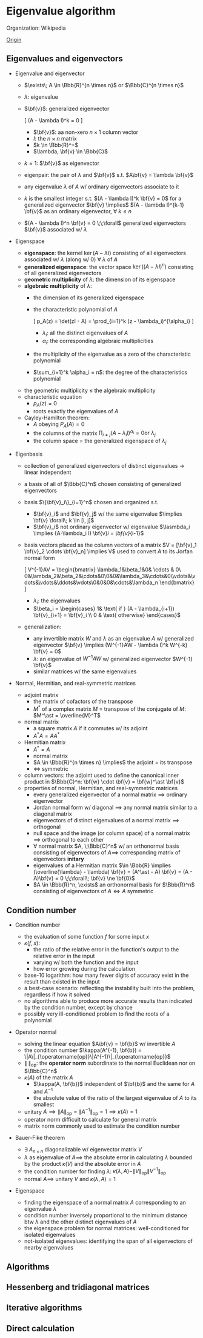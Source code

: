 # Eigenvalue algorithm

Organization: Wikipedia

[Origin](https://en.wikipedia.org/wiki/Eigenvalue_algorithm)


## Eigenvalues and eigenvectors

+ Eigenvalue and eigenvector
  + $\exists\; A \in \Bbb{R}^{n \times n}$ or $\Bbb{C}^{n \times n}$
  + $\lambda$: eigenvalue
  + $\bf{v}$: generalized eigenvector
  
    \[ (A - \lambda I)^k = 0 \]

    + $\bf{v}$: aa non-xero $n \times 1$ column vector
    + $I$: the $n \times n$ matrix
    + $k \in \Bbb{R}^+$
    + $\lambda, \bf{v} \in \Bbb{C}$
  + $k=1$: $\bf{v}$ as eigenvector
  + eigenpair: the pair of $\lambda$ and $\bf{v}$ s.t. $A\bf{v} = \lambda \bf{v}$
  + any eigenvalue $\lambda$ of $A$ w/ ordinary eigenvectors associate to it
  + $k$ is the smallest integer s.t. $(A - \lambda I)^k \bf{v} = 0$ for a generalized eigenvector $\bf{v} \implies$ $(A - \lambda I)^{k-1} \bf{v}$ as an ordinary eigenvector, $\forall\; k \le n$
  + $(A - \lambda I)^n \bf{v} = 0 \;\;\forall$ generalized eigenvectors $\bf{v}$ associated w/ $\lambda$

+ Eigenspace
  + __eigenspace__: the kernel $\operatorname{ker}(A - \lambda I)$ consisting of all eigenvectors associated w/ $\lambda$ (along w/ 0) $\forall\; \lambda$ of $A$
  + __generalized eigenspace__: the vector space $\operatorname{ker}((A - \lambda I)^n)$ consisting of all generalized eigenvectors
  + __geometric multiplicity__ of $\lambda$: the dimension of its eigenspace
  + __algebraic multiplicity__ of $\lambda$:
    + the dimension of its generalized eigenspace
    + the characteristic polynomial of $A$

      \[ p_A(z) = \det(zI - A) = \prod_{i=1}^k (z - \lambda_i)^{\alpha_i} \]

      + $\lambda_i$: all the distinct eigenvalues of $A$
      + $\alpha_i$: the corresponding algebraic multiplicities
    + the multiplicity of the eigenvalue as a zero of the characteristic polynomial
    + $\sum_{i=1}^k \alpha_i = n$: the degree of the characteristics polynomial
  + the geometric multiplicity $\le$ the algebraic multiplicity
  + characteristic equation
    + $p_A(z) = 0$
    + roots exactly the eigenvalues of $A$
  + Cayley-Hamilton theorem:
    + $A$ obeying $P_A(A) = 0$
    + the columns of the matrix $\prod_{i \ne j}(A - \lambda_i I)^{\alpha_i} = 0 \text{or }\lambda_j$
    + the column space = the generalized eigenspace of $\lambda_j$

+ Eigenbasis
  + collection of generalized eigenvectors of distinct eigenvalues $\to$ linear independent
  + a basis of all of $\Bbb{C}^n$ chosen consisting of generalized eigenvectors
  + basis $\{\bf{v}_i\}_{i=1}^n$ chosen and organized s.t. 
    + $\bf{v}_i$ and $\bf{v}_j$ w/ the same eigenvalue $\implies \bf{v} \forall\; k \in [i, j]$
    + $\bf{v}_i$ not ordinary eigenvector w/ eigenvalue $\lasmbda_i \implies {A-\lambda_i I) \bf{v}_i = \bf{v}_{i-1}$ 
  + basis vectors placed as the column vectors of a matrix $V = [\bf{v}_1 \bf{v}_2 \cdots \bf{v}_n] \implies V$ used to convert $A$ to its Jorfan normal form

    \[ V^{-1}AV = \begin{bmatrix} \lambda_1&\beta_1&0& \cdots & 0\\ 0&\lambda_2&\beta_2&\cdots&0\\0&0&\lambda_3&\cdots&0\\\vdots&\vdots&\vdots&\ddots&\vdots\\0&0&0&\cdots&\lambda_n \end{bmatrix} \]

    + $\lambda_i$: the eigenvalues
    + $\beta_i = \begin{cases} 1& \text{ if } (A - \lambda_{i+1}) \bf{v}_{i+1} = \bf{v}_i \\ 0 & \text{ otherwise} \end{cases}$
  + generalization:
    + any invertible matrix $W$ and $\lambda$ as an eigenvalue $A$ w/ generalized eigenvector $\bf{v} \implies (W^{-1}AW - \lambda I)^k W^{-k} \bf{v} = 0$
    + $\lambda$: an eigenvalue of $W^{-1}AW$ w/ generalized eigenvector $W^{-1} \bf{v}$
    + similar matrices w/ the same eigenvalues

+ Normal, Hermitian, and real-symmetric matrices
  + adjoint matrix
    + the matrix of cofactors of the transpose
    + $M^\ast$ of a complex matrix $M$ = transpose of the conjugate of $M$: $M^\ast = \overline{M}^T$
  + normal matrix
    + a square matrix $A$ if it commutes w/ its adjoint
    + $A^\ast A = A A^\ast$
  + Hermitian matrix
    + $A^\ast = A$
    + normal matrix
    + $A \in \Bbb{R}^{n \times n} \implies$ the adjoint = its transpose
    + $\iff$ symmetric
  + column vectors: the adjoint used to define the canonical inner product in $\Bbb{C}^n: \bf{w} \cdot \bf{v} = \bf{w}^\ast \bf{v}$
  + properties of normal, Hermitian, and real-symmetric matrices
    + every generalized eigenvector of a normal matrix $\implies$  ordinary eigenvector
    + Jordan normal form w/ diagonal $\implies$ any normal matrix similar to a diagonal matrix
    + eigenvectors of distinct eigenvalues of a normal matrix $\implies$ orthogonal
    + null space and the image (or column space) of a normal matrix $\implies$ orthogonal to each other
    + $\forall$ normal matrix $A, \;\Bbb{C}^n$ w/ an orthonormal basis consisting of eigenvectors of $A \implies$ corresponding matrix of eigenvectors __initary__
    + eigenvalues of a Hermitian matrix $\in \Bbb{R} \implies (\overline{\lambda} - \lambda) \bf{v} = (A^\ast - A) \bf{v} = (A - A)\bf{v} = 0 \;\;\forall\; \bf{v} \ne \bf{0}$
    + $A \in \Bbb{R}^n, \exists$ an orthonormal basis for $\Bbb{R}^n$ consisting of eigenvectors of $A \iff A$ symmetric


## Condition number

+ Condition number
  + the evaluation of some function $f$ for some input $x$
  + $\kappa(f, x)$:
    + the ratio of the relative error in the function's output to the relative error in the input
    + varying w/ both the function and the input
    + how error growing during the calculation
  + base-10 logarithm: how many fewer digits of accuracy exist in the result than existed in the input
  + a best-case scenario: reflecting the instability built into the problem, regardless if how it solved
  + no algorithms able to produce more accurate results than indicated by the condition number, except by chance
  + possibly very ill-conditioned problem to find the roots of a polynomial

+ Operator normal
  + solving the linear equation $A\bf{v} = \bf{b}$ w/ invertible $A$
  + the condition number $\kappa(A^{-1}, \bf{b}) = \|A\|_{\operatorname{op}}\|A^{-1}\|_{\operatorname{op}}$
  + $\|\;\|_{\operatorname{op}}$: the __operator norm__ subordinate to the normal Euclidean nor on $\Bbb{C}^n$
  + $\kappa(A)$ of the matrix $A$
    + $\kappa(A, \bf{b})$ independent of $\bf{b}$ and the same for $A$ and $A^{-1}$
    + the absolute value of the ratio of the largest eigenvalue of $A$ to its smallest
  + unitary $A \implies \|A\|_{\operatorname{op}} = \|A^{-1}\|_{\operatorname{op}} = 1 \implies \kappa(A) = 1$
  + operator norm difficult to calculate for general matrix
  + matrix norm commonly used to estimate the condition number

+ Bauer-Fike theorem
  + $\exists\; A_{n \times n}$ diagonalizable w/ eigenvector matrix $V$
  + $\lambda$ as eigenvalue of $A \implies$ the absolute error in calculating $\lambda$ bounded by the product $\kappa(V)$ and the absolute error in $A$
  + the condition number for finding $\lambda$: $\kappa(\lambda, A) - \|V\|_{\operatorname{op}}\|V^{-1}\|_{\operatorname{op}}$
  + normal $A \implies$ unitary $V$ and $\kappa(\lambda, A) = 1$

+ Eigenspace
  + finding the eigenspace of a normal matrix $A$ corresponding to an eigenvalue $\lambda$
  + condition number inversely proportional to the minimum distance btw $\lambda$ and the other distinct eigenvalues of $A$
  + the eigenspace problem for normal matrices: well-conditioned for isolated eigenvalues
  + not-isolated eigenvalues: identifying the span of all eigenvectors of nearby eigenvalues


## Algorithms





## Hessenberg and tridiagonal matrices





## Iterative algorithms





## Direct calculation





